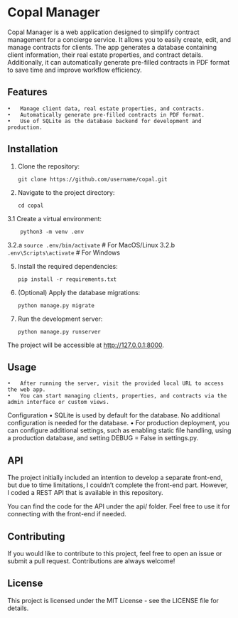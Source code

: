 # Copal Manager

Copal Manager is a web application designed to simplify contract management for a concierge service. It allows you to easily create, edit, and manage contracts for clients. The app generates a database containing client information, their real estate properties, and contract details. Additionally, it can automatically generate pre-filled contracts in PDF format to save time and improve workflow efficiency.

## Features
	•	Manage client data, real estate properties, and contracts.
	•	Automatically generate pre-filled contracts in PDF format.
	•	Use of SQLite as the database backend for development and production.

## Installation 

1.	Clone the repository:

		git clone https://github.com/username/copal.git

2.	Navigate to the project directory:

		cd copal

3.1	Create a virtual environment:

		python3 -m venv .env
3.2.a
		`source .env/bin/activate`  # For MacOS/Linux
3.2.b
		`.env\Scripts\activate`     # For Windows

5.	Install the required dependencies:

		pip install -r requirements.txt

6.	(Optional) Apply the database migrations:

		python manage.py migrate

7.	Run the development server:

		python manage.py runserver

The project will be accessible at http://127.0.0.1:8000.

## Usage
	•	After running the server, visit the provided local URL to access the web app.
	•	You can start managing clients, properties, and contracts via the admin interface or custom views.

Configuration
	•	SQLite is used by default for the database. No additional configuration is needed for the database.
	•	For production deployment, you can configure additional settings, such as enabling static file handling, using a production database, and setting DEBUG = False in settings.py.

## API

The project initially included an intention to develop a separate front-end, but due to time limitations, I couldn’t complete the front-end part. However, I coded a REST API that is available in this repository.

You can find the code for the API under the api/ folder. Feel free to use it for connecting with the front-end if needed.

## Contributing

If you would like to contribute to this project, feel free to open an issue or submit a pull request. Contributions are always welcome!

## License

This project is licensed under the MIT License - see the LICENSE file for details.
